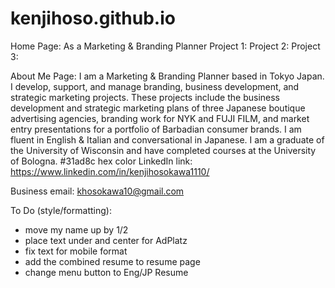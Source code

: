 # kenjihoso.github.io
Home Page: As a Marketing & Branding Planner
Project 1:
Project 2:
Project 3:

About Me Page: I am a Marketing & Branding Planner based in Tokyo Japan. I develop, support, and manage branding, business development, and strategic marketing projects. These projects include the business development and strategic marketing plans of three Japanese boutique advertising agencies, branding work for NYK and FUJI FILM, and market entry presentations for a portfolio of Barbadian consumer brands. 
I am fluent in English & Italian and conversational in Japanese. I am a graduate of the University of Wisconsin and have completed courses at the University of Bologna. 
#31ad8c hex color
LinkedIn link: https://www.linkedin.com/in/kenjihosokawa1110/

Business email: khosokawa10@gmail.com


To Do (style/formatting):
  * move my name up by 1/2
  * place text under and center for AdPlatz 
  * fix text for mobile format
  * add the combined resume to resume page
  * change menu button to Eng/JP Resume

